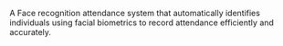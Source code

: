 A Face recognition attendance system that automatically identifies individuals using facial biometrics to record attendance efficiently and accurately.
